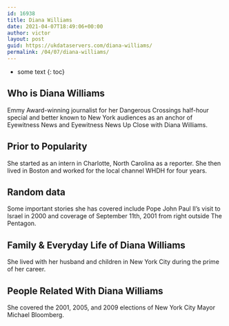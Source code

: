 ```yaml
---
id: 16938
title: Diana Williams
date: 2021-04-07T18:49:06+00:00
author: victor
layout: post
guid: https://ukdataservers.com/diana-williams/
permalink: /04/07/diana-williams/
---
```


* some text
{: toc}


## Who is Diana Williams



Emmy Award-winning journalist for her Dangerous Crossings half-hour special and better known to New York audiences as an anchor of Eyewitness News and Eyewitness News Up Close with Diana Williams.

                
                
                
## Prior to Popularity



She started as an intern in Charlotte, North Carolina as a reporter. She then lived in Boston and worked for the local channel WHDH for four years.

                
                
                
## Random data



Some important stories she has covered include Pope John Paul II&#8217;s visit to Israel in 2000 and coverage of September 11th, 2001 from right outside The Pentagon.

                
                
                
## Family & Everyday Life of Diana Williams



She lived with her husband and children in New York City during the prime of her career.

                
                
                
## People Related With Diana Williams



She covered the 2001, 2005, and 2009 elections of New York City Mayor Michael Bloomberg.

                
              
            
          
          
          